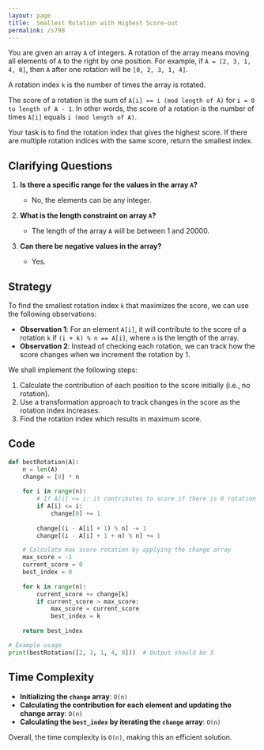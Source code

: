 ```yaml
---
layout: page
title:  Smallest Rotation with Highest Score-out
permalink: /s798
---
```


You are given an array `A` of integers. A rotation of the array means moving all elements of `A` to the right by one position. For example, if `A = [2, 3, 1, 4, 0]`, then `A` after one rotation will be `[0, 2, 3, 1, 4]`. 

A rotation index `k` is the number of times the array is rotated.
  
The score of a rotation is the sum of `A[i] == i (mod length of A)` for `i = 0 to length of A - 1`. In other words, the score of a rotation is the number of times `A[i]` equals `i (mod length of A)`.

Your task is to find the rotation index that gives the highest score. If there are multiple rotation indices with the same score, return the smallest index.

## Clarifying Questions

1. **Is there a specific range for the values in the array `A`?**
   - No, the elements can be any integer.

2. **What is the length constraint on array `A`?**
   - The length of the array `A` will be between 1 and 20000.

3. **Can there be negative values in the array?**
   - Yes.

## Strategy

To find the smallest rotation index `k` that maximizes the score, we can use the following observations:

- **Observation 1**: For an element `A[i]`, it will contribute to the score of a rotation `k` if `(i + k) % n == A[i]`, where `n` is the length of the array.
- **Observation 2**: Instead of checking each rotation, we can track how the score changes when we increment the rotation by 1.

We shall implement the following steps:

1. Calculate the contribution of each position to the score initially (i.e., no rotation).
2. Use a transformation approach to track changes in the score as the rotation index increases.
3. Find the rotation index which results in maximum score.

## Code

```python
def bestRotation(A):
    n = len(A)
    change = [0] * n
    
    for i in range(n):
        # If A[i] <= i: it contributes to score if there is 0 rotation
        if A[i] <= i:
            change[0] += 1
        
        change[(i - A[i] + 1) % n] -= 1
        change[(i - A[i] + 1 + n) % n] += 1

    # Calculate max score rotation by applying the change array
    max_score = -1
    current_score = 0
    best_index = 0
    
    for k in range(n):
        current_score += change[k]
        if current_score > max_score:
            max_score = current_score
            best_index = k
    
    return best_index

# Example usage
print(bestRotation([2, 3, 1, 4, 0]))  # Output should be 3
```

## Time Complexity

- **Initializing the `change` array**: `O(n)`
- **Calculating the contribution for each element and updating the change array**: `O(n)`
- **Calculating the `best_index` by iterating the `change` array**: `O(n)`

Overall, the time complexity is `O(n)`, making this an efficient solution.